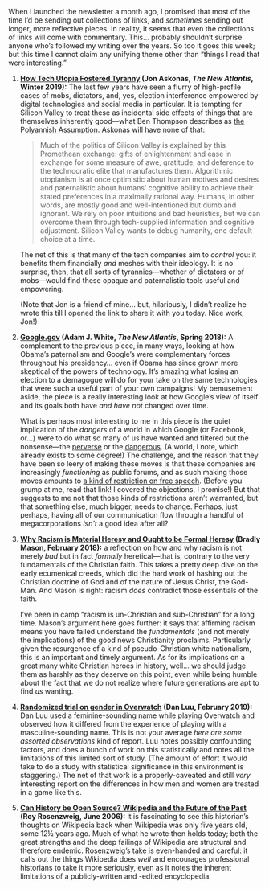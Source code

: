 When I launched the newsletter a month ago, I promised that most of the time I’d be sending out collections of links, and *sometimes* sending out longer, more reflective pieces. In reality, it seems that even the collections of links will come with commentary. This… probably shouldn’t surprise anyone who’s followed my writing over the years. So too it goes this week; but this time I cannot claim any unifying theme other than “things I read that were interesting.”

1. <b>[How Tech Utopia Fostered Tyranny][1] (Jon Askonas, <cite>The New Atlantis</cite>, Winter 2019):</b> The last few years have seen a flurry of high-profile cases of mobs, dictators, and, yes, election interference empowered by digital technologies and social media in particular. It is tempting for Silicon Valley to treat these as incidental side effects of things that are themselves inherently good—what Ben Thompson describes as [the Polyannish Assumption][thompson]. Askonas will have none of that:

    > Much of the politics of Silicon Valley is explained by this Promethean exchange: gifts of enlightenment and ease in exchange for some measure of awe, gratitude, and deference to the technocratic elite that manufactures them. Algorithmic utopianism is at once optimistic about human motives and desires and paternalistic about humans’ cognitive ability to achieve their stated preferences in a maximally rational way. Humans, in other words, are mostly good and well-intentioned but dumb and ignorant. We rely on poor intuitions and bad heuristics, but we can overcome them through tech-supplied information and cognitive adjustment. Silicon Valley wants to debug humanity, one default choice at a time.

    The net of this is that many of the tech companies aim to *control* you: it benefits them financially *and* meshes with their ideology. It is no surprise, then, that all sorts of tyrannies—whether of dictators or of mobs—would find these opaque and paternalistic tools useful and empowering.

    (Note that Jon is a friend of mine… but, hilariously, I didn’t realize he wrote this till I opened the link to share it with you today. Nice work, Jon!)

2. <b>[Google.gov][2] (Adam J. White, <cite>The New Atlantis</cite>, Spring 2018):</b> A complement to the previous piece, in many ways, looking at how Obama’s paternalism and Google’s were complementary forces throughout his presidency… even if Obama has since grown more skeptical of the powers of technology. It’s amazing what losing an election to a demagogue will do for your take on the same technologies that were such a useful part of your own campaigns! My bemusement aside, the piece is a really interesting look at how Google’s view of itself and its goals both have *and have not* changed over time.

    What is perhaps most interesting to me in this piece is the quiet implication of the *dangers* of a world in which Google (or Facebook, or…) were to do what so many of us have wanted and filtered out the nonsense—the [perverse][yt] or the [dangerous][pinterest]. (A world, I note, which already exists to some degree!) The challenge, and the reason that they have been so leery of making these moves is that these companies are increasingly *functioning* as public forums, and as such making those moves amounts to [a kind of restriction on free speech][free speech]. (Before you grump at me, read that link! I covered the objections, I promise!) But that suggests to me not that those kinds of restrictions aren’t warranted, but that something else, much bigger, needs to change. Perhaps, just perhaps, having all of our communication flow through a handful of megacorporations *isn’t* a good idea after all? 

3. <b>[Why Racism is Material Heresy and Ought to be Formal Heresy][3] (Bradly Mason, February 2018):</b> a reflection on how and why racism is not merely *bad* but in fact *formally* heretical—that is, contrary to the very fundamentals of the Christian faith. This takes a pretty deep dive on the early ecumenical creeds, which did the hard work of hashing out the Christian doctrine of God and of the nature of Jesus Christ, the God-Man. And Mason is right: racism *does* contradict those essentials of the faith.

    I’ve been in camp “racism is un-Christian and sub-Christian” for a long time. Mason’s argument here goes further: it says that affirming racism means you have failed understand the *fundamentals* (and not merely the implications) of the good news Christianity proclaims. Particularly given the resurgence of a kind of pseudo-Christian white nationalism, this is an important and timely argument. As for its implications on a great many white Christian heroes in history, well… we should judge them as harshly as they deserve on this point, even while being humble about the fact that we do not realize where future generations are apt to find *us* wanting.

4. <b>[Randomized trial on gender in Overwatch][4] (Dan Luu, February 2019):</b> Dan Luu used a feminine-sounding name while playing Overwatch and observed how it differed from the experience of playing with a masculine-sounding name. This is not your average <i>here are some assorted observations</i> kind of report. Luu notes possibly confounding factors, and does a bunch of work on this statistically and notes all the limitations of this limited sort of study. (The amount of effort it would take to do a study with statistical significance in this environment is staggering.) The net of that work is a properly-caveated and still *very* interesting report on the differences in how men and women are treated in a game like this.

5. <b>[Can History be Open Source? Wikipedia and the Future of the Past][5] (Roy Rosenzweig, June 2006):</b> it is fascinating to see this historian’s thoughts on Wikipedia back when Wikipedia was only five years old, some 12½ years ago. Much of what he wrote then holds today; both the great strengths and the deep failings of Wikipedia are structural and therefore endemic. Rosenzweig’s take is even-handed and careful: it calls out the things Wikipedia does *well* and encourages professional historians to take it more seriously, even as it notes the inherent limitations of a publicly-written and -edited encyclopedia.

[1]: https://www.thenewatlantis.com/publications/how-tech-utopia-fostered-tyranny
[thompson]: https://stratechery.com/2017/the-pollyannish-assumption/
[2]: https://www.thenewatlantis.com/publications/googlegov
[yt]: https://www.wired.co.uk/article/youtube-pedophile-videos-advertising
[pinterest]: https://www.theguardian.com/technology/2019/feb/20/pinterest-anti-vaxx-propaganda-search-facebook
[free speech]: https://www.chriskrycho.com/2018/free-speech.html
[3]: https://alsoacarpenter.com/2018/02/07/racism-material-heresy-formal-heresy-outline-1/
[4]: http://danluu.com/overwatch-gender/
[5]: https://rrchnm.org/essay/can-history-be-open-source-wikipedia-and-the-future-of-the-past/